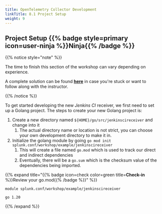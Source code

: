 ```yaml
---
title: OpenTelemetry Collector Development
linkTitle: 8.1 Project Setup
weight: 9
---
```


## Project Setup {{% badge style=primary icon=user-ninja %}}**Ninja**{{% /badge %}}

{{% notice style="note" %}}

The time to finish this section of the workshop can vary depending on experience.

A complete solution can be found [**here**](https://github.com/splunk/collector-workshop-example) in case you're stuck or want to follow
along with the instructor.

{{% /notice %}}

To get started developing the new _Jenkins CI_ receiver, we first need to set up a Golang project.
The steps to create your new Golang project is:

1. Create a new directory named `${HOME}/go/src/jenkinscireceiver` and change into it
    1. The actual directory name or location is not strict, you can choose your own development directory to make it in.
1. Initialize the golang module by going `go mod init splunk.conf/workshop/example/jenkinscireceiver`
    1. This will create a file named `go.mod` which is used to track our direct and indirect dependencies
    1. Eventually, there will be a `go.sum` which is the checksum value of the dependencies being imported.

{{% expand title="{{% badge icon=check color=green title=**Check-in** %}}Review your go.mod{{% /badge %}}" %}}

``` text
module splunk.conf/workshop/example/jenkinscireceiver

go 1.20
```

{{% /expand %}}
